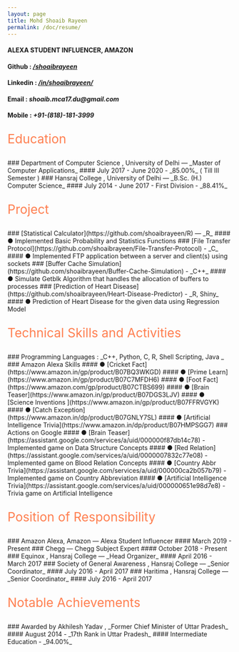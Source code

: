 ```yaml
---
layout: page
title: Mohd Shoaib Rayeen
permalink: /doc/resume/
---
```


#### ALEXA STUDENT INFLUENCER, AMAZON

#### **Github :** _[/shoaibrayeen](https://github.com/shoaibrayeen)_
#### **Linkedin :** _[/in/shoaibrayeen/](https://www.linkedin.com/in/shoaibrayeen/)_
#### **Email :** _shoaib.mca17.du@gmail.com_
#### **Mobile :** _**+91-(818)-181-3999**_

<p style="text-align: left; color: #FF7F50; font-size: 2em">
  Education 
</p>
### Department of Computer Science , University of Delhi — _Master of Computer Applications_ 
#### July 2017 - June 2020 - _85.00%_ ( Till III Semester )
###  Hansraj College , University of Delhi — _B.Sc. (H.) Computer Science_
#### July 2014 - June 2017 - First Division - _88.41%_

<p style="text-align: left; color: #FF7F50; font-size: 2em">
  Project
</p>
### [Statistical Calculator](https://github.com/shoaibrayeen/R) — _R_
#### ● Implemented Basic Probability and Statistics Functions
### [File Transfer Protocol](https://github.com/shoaibrayeen/File-Transfer-Protocol) - _C_
#### ● Implemented FTP application between a server and client(s) using sockets
### [Buffer Cache Simulation](https://github.com/shoaibrayeen/Buffer-Cache-Simulation) - _C++_
#### ● Simulate Getblk Algorithm that handles the allocation of buffers to processes
### [Prediction of Heart Disease](https://github.com/shoaibrayeen/Heart-Disease-Predictor) - _R, Shiny_
#### ● Prediction of Heart Disease for the given data using Regression Model

<p style="text-align: left; color: #FF7F50; font-size: 2em">
  Technical Skills and Activities
</p>
### Programming Languages : _C++, Python, C, R, Shell Scripting, Java _ 
### Amazon Alexa Skills
#### ● [Cricket Fact](https://www.amazon.in/gp/product/B07BQ3WKGD)
#### ● [Prime Learn](https://www.amazon.in/gp/product/B07C7MFDH6)
#### ● [Foot Fact](https://www.amazon.com/gp/product/B07CTBS699)
#### ● [Brain Teaser](https://www.amazon.in/gp/product/B07DGS3LJV)
#### ● [Science Inventions ](https://www.amazon.in/gp/product/B07FFRVGYK)
#### ● [Catch Exception](https://www.amazon.in/dp/product/B07GNLY7SL)
#### ● [Artificial Intelligence Trivia](https://www.amazon.in/dp/product/B07HMPSGG7)
### Actions on Google
#### ● [Brain Teaser](https://assistant.google.com/services/a/uid/000000f87db14c78) - Implemented game on Data Structure Concepts
#### ● [Red Relation](https://assistant.google.com/services/a/uid/0000007832c77e08) - Implemented game on Blood Relation Concepts
#### ● [Country Abbr Trivia](https://assistant.google.com/services/a/uid/000000ca2b057b79) - Implemented game on Country Abbreviation
#### ● [Artificial Intelligence Trivia](https://assistant.google.com/services/a/uid/000000651e98d7e8) - Trivia game on Artificial Intelligence
<p style="text-align: left; color: #FF7F50; font-size: 2em">
  Position of Responsibility
</p>
### Amazon Alexa, Amazon — Alexa Student Influencer
#### March 2019 - Present
### Chegg — Chegg Subject Expert
#### October 2018 - Present
### Equinox , Hansraj College — _Head Organizer_
#### April 2016 - March 2017
### Society of General Awareness , Hansraj College — _Senior Coordinator_
#### July 2016 - April 2017
### Haritima , Hansraj College — _Senior Coordinator_
#### July 2016 - April 2017

<p style="text-align: left; color: #FF7F50; font-size: 2em">
  Notable Achievements
</p>
### Awarded by Akhilesh Yadav , _Former Chief Minister of Uttar Pradesh_
#### August 2014 - _17th Rank in Uttar Pradesh_
#### Intermediate Education - _94.00%_
